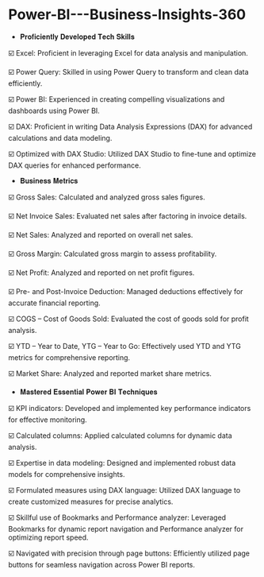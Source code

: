 # Power-BI---Business-Insights-360
* 𝐏𝐫𝐨𝐟𝐢𝐜𝐢𝐞𝐧𝐭𝐥𝐲 𝐃𝐞𝐯𝐞𝐥𝐨𝐩𝐞𝐝 𝐓𝐞𝐜𝐡 𝐒𝐤𝐢𝐥𝐥𝐬

☑️ Excel: Proficient in leveraging Excel for data analysis and manipulation.

☑️ Power Query: Skilled in using Power Query to transform and clean data efficiently.

☑️ Power BI: Experienced in creating compelling visualizations and dashboards using Power BI.

☑️ DAX: Proficient in writing Data Analysis Expressions (DAX) for advanced calculations and data modeling.

☑️ Optimized with DAX Studio: Utilized DAX Studio to fine-tune and optimize DAX queries for enhanced performance.

* 𝐁𝐮𝐬𝐢𝐧𝐞𝐬𝐬 𝐌𝐞𝐭𝐫𝐢𝐜𝐬

☑️ Gross Sales: Calculated and analyzed gross sales figures.

☑️ Net Invoice Sales: Evaluated net sales after factoring in invoice details.

☑️ Net Sales: Analyzed and reported on overall net sales.

☑️ Gross Margin: Calculated gross margin to assess profitability.

☑️ Net Profit: Analyzed and reported on net profit figures.

☑️ Pre- and Post-Invoice Deduction: Managed deductions effectively for accurate financial reporting.

☑️ COGS – Cost of Goods Sold: Evaluated the cost of goods sold for profit analysis.

☑️ YTD – Year to Date, YTG – Year to Go: Effectively used YTD and YTG metrics for comprehensive reporting.

☑️ Market Share: Analyzed and reported market share metrics.

* 𝐌𝐚𝐬𝐭𝐞𝐫𝐞𝐝 𝐄𝐬𝐬𝐞𝐧𝐭𝐢𝐚𝐥 𝐏𝐨𝐰𝐞𝐫 𝐁𝐈 𝐓𝐞𝐜𝐡𝐧𝐢𝐪𝐮𝐞𝐬

☑️ KPI indicators: Developed and implemented key performance indicators for effective monitoring.

☑️ Calculated columns: Applied calculated columns for dynamic data analysis.

☑️ Expertise in data modeling: Designed and implemented robust data models for comprehensive insights.

☑️ Formulated measures using DAX language: Utilized DAX language to create customized measures for precise analytics.

☑️ Skillful use of Bookmarks and Performance analyzer: Leveraged Bookmarks for dynamic report navigation and Performance analyzer for optimizing report speed.

☑️ Navigated with precision through page buttons: Efficiently utilized page buttons for seamless navigation across Power BI reports.
